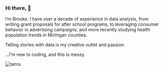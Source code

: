 ### Hi there, 👋

I’m Brooke. I have over a decade of experience in data analysis,  from writing grant proposals for after school programs, to leveraging consumer behavior in advertising campaigns, and more recently studying health population trends in Michigan counties. 

Telling stories with data is my creative outlet and passion. 

...I’m new to coding, and this is messy. 

![tetris](https://www.nicepng.com/png/full/140-1400683_geometry.png)
